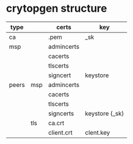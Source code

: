 # crytopgen structure

| type  |     | certs       | key |
| ---   | --- | ---         | --- |
| ca    |     | .pem        | _sk |
| msp   |     | admincerts  | |
|       |     | cacerts     | |
|       |     | tlscerts    | |
|       |     | signcert    | keystore |
| peers | msp | admincerts  |    |
|       |     | cacerts     |    |
|       |     | tlscerts    |    |
|       |     | signcerts   | keystore (_sk) |
|       | tls | ca.crt      |    |
|       |     | client.crt  | clent.key |
